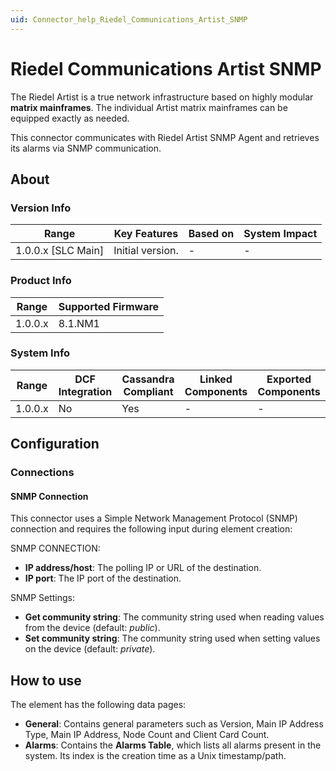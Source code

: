 ```yaml
---
uid: Connector_help_Riedel_Communications_Artist_SNMP
---
```


# Riedel Communications Artist SNMP

The Riedel Artist is a true network infrastructure based on highly modular **matrix mainframes**. The individual Artist matrix mainframes can be equipped exactly as needed.

This connector communicates with Riedel Artist SNMP Agent and retrieves its alarms via SNMP communication.

## About

### Version Info

| Range                | Key Features     | Based on     | System Impact     |
|----------------------|------------------|--------------|-------------------|
| 1.0.0.x \[SLC Main\] | Initial version. | \-           | \-                |

### Product Info

| Range     | Supported Firmware     |
|-----------|------------------------|
| 1.0.0.x   | 8.1.NM1                |

### System Info

| Range     | DCF Integration     | Cassandra Compliant     | Linked Components     | Exported Components     |
|-----------|---------------------|-------------------------|-----------------------|-------------------------|
| 1.0.0.x   | No                  | Yes                     | \-                    | \-                      |

## Configuration

### Connections

#### SNMP Connection

This connector uses a Simple Network Management Protocol (SNMP) connection and requires the following input during element creation:

SNMP CONNECTION:

- **IP address/host**: The polling IP or URL of the destination.
- **IP port**: The IP port of the destination.

SNMP Settings:

- **Get community string**: The community string used when reading values from the device (default: *public*).
- **Set community string**: The community string used when setting values on the device (default: *private*).

## How to use

The element has the following data pages:

- **General**: Contains general parameters such as Version, Main IP Address Type, Main IP Address, Node Count and Client Card Count.
- **Alarms**: Contains the **Alarms Table**, which lists all alarms present in the system. Its index is the creation time as a Unix timestamp/path.
